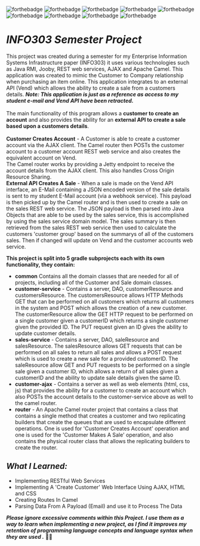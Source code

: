 ![forthebadge](https://img.shields.io/badge/made%20with-java-red.svg?style=for-the-badge&logo=Java&logoColor=white)
![forthebadge](https://img.shields.io/badge/made%20with-javascript-red.svg?style=for-the-badge&logo=JavaScript&logoColor=white)
![forthebadge](https://img.shields.io/badge/made%20with-HTML5-red.svg?style=for-the-badge&logo=HTML5&logoColor=white)
![forthebadge](https://img.shields.io/badge/made%20with-CSS3-red.svg?style=for-the-badge&logo=CSS3&logoColor=white)
![forthebadge](https://img.shields.io/badge/uses-gradle-blue.svg?style=for-the-badge)
![forthebadge](https://img.shields.io/badge/uses-Java%20RMI-blue.svg?style=for-the-badge)
![forthebadge](https://img.shields.io/badge/uses-Jooby-blue.svg?style=for-the-badge)
![forthebadge](https://img.shields.io/badge/uses-AJAX-blue.svg?style=for-the-badge)
![forthebadge](https://img.shields.io/badge/uses-Apache%20Camel-blue.svg?style=for-the-badge)

# *INFO303 Semester Project*
This project was created during a semester for my Enterprise Information Systems Infrastructure paper (INFO303) it uses various technologies such as Java RMI, Jooby, REST web services, AJAX and Apache Camel. This application was created to mimic the Customer to Company relationship when purchasing an item online. This application integrates to an external API (Vend) which allows the ability to create a sale from a customers details. **_Note: This application is just as a reference as access to my student e-mail and Vend API have been retracted._**
<br>
<br>
The main functionality of this program allows a **customer to create an account** and also provides the ability for an **external API to create a sale based upon a customers details**.
<br>
<br>
**Customer Creates Account** -
A Customer is able to create a customer account via the AJAX client. The Camel router then POSTs the customer account to a customer account REST web service and also creates the equivalent account on Vend.<br>
The Camel router works by providing a Jetty endpoint to receive the account details from the AJAX client. This also handles Cross Origin Resource Sharing.
<br>
**External API Creates A Sale** -
When a sale is made on the Vend API interface, an E-Mail containing a JSON encoded version of the sale details is sent to my student E-Mail account (via a webhook service). This payload is then picked up by the Camel router and is then used to create a sale on the sales REST web service. The JSON payload is then parsed into Java Objects that are able to be used by the sales service, this is accomplished by using the sales service domain model. The sales summary is then retrieved from the sales REST web service then used to calculate the customers 'customer group' based on the summarys of all of the customers sales. Then if changed will update on Vend and the customer accounts web service.<br>

**This project is split into 5 gradle subprojects each with its own functionality, they contain:**<br>
* **common** Contains all the domain classes that are needed for all of projects, including all of the Customer and Sale domain classes.<br>
* **customer-service** - Contains a server, DAO, customerResource and customersResource. The customersResource allows HTTP Methods GET that can be performed on all customers which returns all customers in the system and POST which allows the creation of a new customer. The customerResource allow the GET HTTP request to be performed on a single customer given a customerID which returns a single customer given the provided ID. The PUT request given an ID gives the ability to update customer details.<br>
* **sales-service** - Contains a server, DAO, saleResource and salesResource. The salesResource allows GET requests that can be performed on all sales to return all sales and allows a POST request which is used to create a new sale for a provided customerID. The saleResource allow GET and PUT requests to be performed on a single sale given a customer ID, which allows a return of all sales given a customerID and the ability to update sale details given the same ID.<br>
* **customer-ajax** - Contains a server as well as web elements (html, css, js) that provides the ability for a customer to create an account which also POSTs the account details to the customer-service above as well to the camel router.<br>
* **router** - An Apache Camel router project that contains a class that contains a single method that creates a customer and two replicating builders that create the queues that are used to encapsulate different operations. One is used for 'Customer Creates Account' operation and one is used for the 'Customer Makes A Sale' operation, and also contains the physical router class that allows the replicating builders to create the router.

## *What I Learned:*
* Implementing RESTful Web Services
* Implementing A 'Create Customer' Web Interface Using AJAX, HTML and CSS 
* Creating Routes In Camel
* Parsing Data From A Payload (Email) and use it to Process The Data

_**Please ignore excessive comments within this Project. I use them as a way to learn when implementing a new project, as I find it improves my retention of programming language concepts and language syntax when they are used .**_ 🖖🏻
